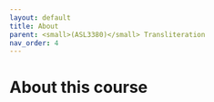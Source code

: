 ```yaml
---
layout: default
title: About
parent: <small>(ASL3380)</small> Transliteration
nav_order: 4
---
```


# About this course

